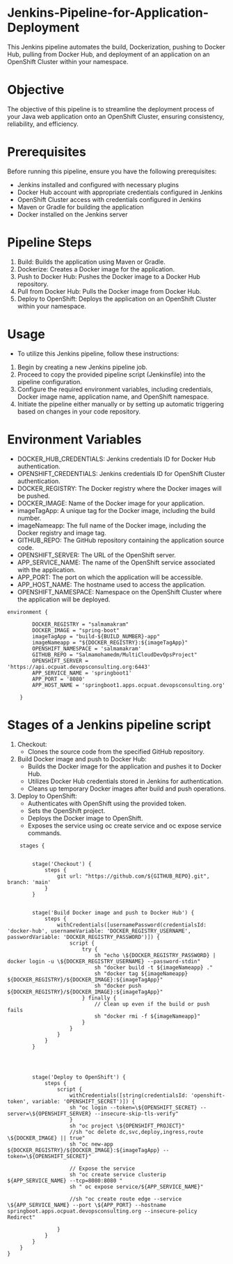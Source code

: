 # Jenkins-Pipeline-for-Application-Deployment
This Jenkins pipeline automates the build, Dockerization, pushing to Docker Hub, pulling from Docker Hub, and deployment of an application on an OpenShift Cluster within your namespace.
# Objective
The objective of this pipeline is to streamline the deployment process of your Java web application onto an OpenShift Cluster, ensuring consistency, reliability, and efficiency.
# Prerequisites
Before running this pipeline, ensure you have the following prerequisites:
- Jenkins installed and configured with necessary plugins
- Docker Hub account with appropriate credentials configured in Jenkins
- OpenShift Cluster access with credentials configured in Jenkins
- Maven or Gradle for building the application
- Docker installed on the Jenkins server
# Pipeline Steps
1. Build: Builds the application using Maven or Gradle.
2. Dockerize: Creates a Docker image for the application.
3. Push to Docker Hub: Pushes the Docker image to a Docker Hub repository.
4. Pull from Docker Hub: Pulls the Docker image from Docker Hub.
5. Deploy to OpenShift: Deploys the application on an OpenShift Cluster within your namespace.
      
# Usage
- To utilize this Jenkins pipeline, follow these instructions:
1. Begin by creating a new Jenkins pipeline job.
2. Proceed to copy the provided pipeline script (Jenkinsfile) into the pipeline configuration.
3. Configure the required environment variables, including credentials, Docker image name, application name, and OpenShift namespace.
4. Initiate the pipeline either manually or by setting up automatic triggering based on changes in your code repository.

# Environment Variables
- DOCKER_HUB_CREDENTIALS: Jenkins credentials ID for Docker Hub authentication.
- OPENSHIFT_CREDENTIALS: Jenkins credentials ID for OpenShift Cluster authentication.
- DOCKER_REGISTRY: The Docker registry where the Docker images will be pushed.
- DOCKER_IMAGE: Name of the Docker image for your application.
- imageTagApp: A unique tag for the Docker image, including the build number.
- imageNameapp: The full name of the Docker image, including the Docker registry and image tag.
- GITHUB_REPO: The GitHub repository containing the application source code.
- OPENSHIFT_SERVER: The URL of the OpenShift server.
- APP_SERVICE_NAME: The name of the OpenShift service associated with the application.
- APP_PORT: The port on which the application will be accessible.
- APP_HOST_NAME: The hostname used to access the application.
- OPENSHIFT_NAMESPACE: Namespace on the OpenShift Cluster where the application will be deployed.

```
environment {
        
        DOCKER_REGISTRY = "salmamakram"
        DOCKER_IMAGE = "spring-boot"
        imageTagApp = "build-${BUILD_NUMBER}-app"
        imageNameapp = "${DOCKER_REGISTRY}:${imageTagApp}"
        OPENSHIFT_NAMESPACE = 'salmamakram'
        GITHUB_REPO = "Salmamohamedm/MultiCloudDevOpsProject"
        OPENSHIFT_SERVER = 'https://api.ocpuat.devopsconsulting.org:6443'
        APP_SERVICE_NAME = 'springboot1'
        APP_PORT = '8080'
        APP_HOST_NAME = 'springboot1.apps.ocpuat.devopsconsulting.org'
        
    }
```
  
# Stages of a Jenkins pipeline script
1. Checkout:
     - Clones the source code from the specified GitHub repository.
2. Build Docker image and push to Docker Hub:
      - Builds the Docker image for the application and pushes it to Docker Hub.
      - Utilizes Docker Hub credentials stored in Jenkins for authentication.
      - Cleans up temporary Docker images after build and push operations.
3. Deploy to OpenShift:
      - Authenticates with OpenShift using the provided token.
      - Sets the OpenShift project.
      - Deploys the Docker image to OpenShift.
      - Exposes the service using oc create service and oc expose service commands.
```
    stages {
        
        
        stage('Checkout') {
            steps {
                git url: "https://github.com/${GITHUB_REPO}.git", branch: 'main'
            }
        }
        
        
        stage('Build Docker image and push to Docker Hub') {
            steps {
                withCredentials([usernamePassword(credentialsId: 'docker-hub', usernameVariable: 'DOCKER_REGISTRY_USERNAME', passwordVariable: 'DOCKER_REGISTRY_PASSWORD')]) {
                    script {
                        try {
                            sh "echo \${DOCKER_REGISTRY_PASSWORD} | docker login -u \${DOCKER_REGISTRY_USERNAME} --password-stdin"
                            sh "docker build -t ${imageNameapp} ."
                            sh "docker tag ${imageNameapp} ${DOCKER_REGISTRY}/${DOCKER_IMAGE}:${imageTagApp}"
                            sh "docker push ${DOCKER_REGISTRY}/${DOCKER_IMAGE}:${imageTagApp}"
                        } finally {
                            // Clean up even if the build or push fails
                            sh "docker rmi -f ${imageNameapp}"
                        }
                    }
                }
            }
        }


        

        stage('Deploy to OpenShift') {
            steps {
                script {
                    withCredentials([string(credentialsId: 'openshift-token', variable: 'OPENSHIFT_SECRET')]) {
                    sh "oc login --token=\${OPENSHIFT_SECRET} --server=\${OPENSHIFT_SERVER} --insecure-skip-tls-verify"
                    }
                    sh "oc project \${OPENSHIFT_PROJECT}"
                    //sh "oc delete dc,svc,deploy,ingress,route \${DOCKER_IMAGE} || true"
                    sh "oc new-app ${DOCKER_REGISTRY}/${DOCKER_IMAGE}:${imageTagApp} --token=\${OPENSHIFT_SECRET}"
                    
                    // Expose the service 
                    sh "oc create service clusterip ${APP_SERVICE_NAME} --tcp=8080:8080 "
                    sh " oc expose service/${APP_SERVICE_NAME}"
                    
                    //sh "oc create route edge --service \${APP_SERVICE_NAME} --port \${APP_PORT} --hostname springboot.apps.ocpuat.devopsconsulting.org --insecure-policy Redirect"

                }
            }
        }
    }
}

```
